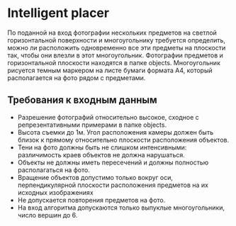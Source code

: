 # Intelligent placer

По поданной на вход фотографии нескольких предметов на светлой горизонтальной поверхности и многоугольнику требуется определить, можно ли расположить одновременно все эти предметы на плоскости так, чтобы они влезли в этот многоугольник. Фотографии предметов и горизонтальной плоскости находятся в папке objects. Многоугольник рисуется темным маркером на листе бумаги формата А4, который располагается на фото рядом с предметами.

## Требования к входным данным
- Разрешение фотографий относительно высокое, сходное с репрезентативными примерами в папке objects.
- Высота съемки до 1м. Угол расположения камеры должен быть близок к прямому относительно плоскости расположения объектов.
- Тени на фото должны быть не слишком интенсивными: различимость краев объектов не должна нарушаться.
- Объекты не должны иметь пересечений и должны полностью располагаться на фото.
- Вращение объектов допустимо только вокруг оси, перпендикулярной плоскости расположения предметов на их исходных изображениях
- Не допускается повторения предметов на фото.
- На вход алгоритма допускаются только выпуклые многоугольники, число вершин до 6.
